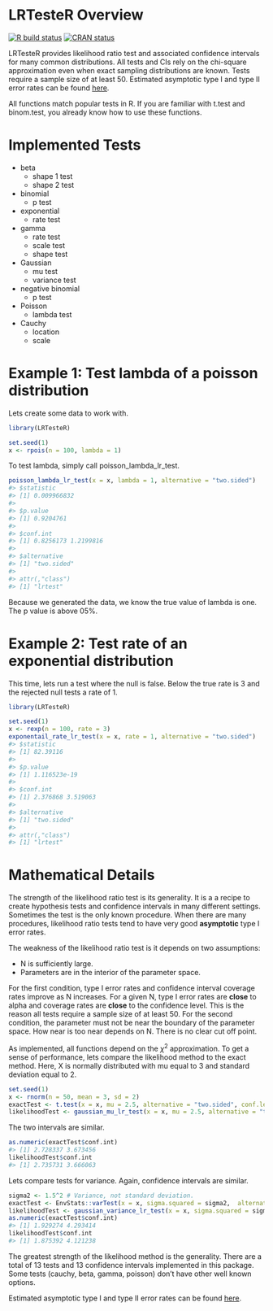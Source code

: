 
<!-- README.md is generated from README.Rmd. Please edit that file -->

# LRTesteR Overview

<!-- badges: start -->

[![R build
status](https://github.com/gmcmacran/LRTesteR/workflows/R-CMD-check/badge.svg)](https://github.com/gmcmacran/LRTesteR/actions)
[![CRAN
status](https://www.r-pkg.org/badges/version/LRTesteR)](https://cran.r-project.org/package=LRTesteR)
<!-- badges: end -->

LRTesteR provides likelihood ratio test and associated confidence
intervals for many common distributions. All tests and CIs rely on the
chi-square approximation even when exact sampling distributions are
known. Tests require a sample size of at least 50. Estimated asymptotic
type I and type II error rates can be found
[here](https://github.com/gmcmacran/TypeOneTypeTwoSim).

All functions match popular tests in R. If you are familiar with t.test
and binom.test, you already know how to use these functions.

# Implemented Tests

-   beta
    -   shape 1 test
    -   shape 2 test
-   binomial
    -   p test
-   exponential
    -   rate test
-   gamma
    -   rate test
    -   scale test
    -   shape test
-   Gaussian
    -   mu test
    -   variance test
-   negative binomial
    -   p test
-   Poisson
    -   lambda test
-   Cauchy
    -   location
    -   scale

# Example 1: Test lambda of a poisson distribution

Lets create some data to work with.

``` r
library(LRTesteR)

set.seed(1)
x <- rpois(n = 100, lambda = 1)
```

To test lambda, simply call poisson_lambda_lr_test.

``` r
poisson_lambda_lr_test(x = x, lambda = 1, alternative = "two.sided")
#> $statistic
#> [1] 0.009966832
#> 
#> $p.value
#> [1] 0.9204761
#> 
#> $conf.int
#> [1] 0.8256173 1.2199816
#> 
#> $alternative
#> [1] "two.sided"
#> 
#> attr(,"class")
#> [1] "lrtest"
```

Because we generated the data, we know the true value of lambda is one.
The p value is above 05%.

# Example 2: Test rate of an exponential distribution

This time, lets run a test where the null is false. Below the true rate
is 3 and the rejected null tests a rate of 1.

``` r
library(LRTesteR)

set.seed(1)
x <- rexp(n = 100, rate = 3)
exponentail_rate_lr_test(x = x, rate = 1, alternative = "two.sided")
#> $statistic
#> [1] 82.39116
#> 
#> $p.value
#> [1] 1.116523e-19
#> 
#> $conf.int
#> [1] 2.376868 3.519063
#> 
#> $alternative
#> [1] "two.sided"
#> 
#> attr(,"class")
#> [1] "lrtest"
```

# Mathematical Details

The strength of the likelihood ratio test is its generality. It is a a
recipe to create hypothesis tests and confidence intervals in many
different settings. Sometimes the test is the only known procedure. When
there are many procedures, likelihood ratio tests tend to have very good
**asymptotic** type I error rates.

The weakness of the likelihood ratio test is it depends on two
assumptions:

-   N is sufficiently large.
-   Parameters are in the interior of the parameter space.

For the first condition, type I error rates and confidence interval
coverage rates improve as N increases. For a given N, type I error rates
are **close** to alpha and coverage rates are **close** to the
confidence level. This is the reason all tests require a sample size of
at least 50. For the second condition, the parameter must not be near
the boundary of the parameter space. How near is too near depends on N.
There is no clear cut off point.

As implemented, all functions depend on the
*χ*<sup>2</sup>
approximation. To get a sense of performance, lets compare the
likelihood method to the exact method. Here, X is normally distributed
with mu equal to 3 and standard deviation equal to 2.

``` r
set.seed(1)
x <- rnorm(n = 50, mean = 3, sd = 2)
exactTest <- t.test(x = x, mu = 2.5, alternative = "two.sided", conf.level = .95)
likelihoodTest <- gaussian_mu_lr_test(x = x, mu = 2.5, alternative = "two.sided", conf.level = .95)
```

The two intervals are similar.

``` r
as.numeric(exactTest$conf.int)
#> [1] 2.728337 3.673456
likelihoodTest$conf.int
#> [1] 2.735731 3.666063
```

Lets compare tests for variance. Again, confidence intervals are
similar.

``` r
sigma2 <- 1.5^2 # Variance, not standard deviation.
exactTest <- EnvStats::varTest(x = x, sigma.squared = sigma2,  alternative = "two.sided", conf.level = .95)
likelihoodTest <- gaussian_variance_lr_test(x = x, sigma.squared = sigma2, alternative = "two.sided", conf.level = .95)
as.numeric(exactTest$conf.int)
#> [1] 1.929274 4.293414
likelihoodTest$conf.int
#> [1] 1.875392 4.121238
```

The greatest strength of the likelihood method is the generality. There
are a total of 13 tests and 13 confidence intervals implemented in this
package. Some tests (cauchy, beta, gamma, poisson) don’t have other well
known options.

Estimated asymptotic type I and type II error rates can be found
[here](https://github.com/gmcmacran/TypeOneTypeTwoSim).
